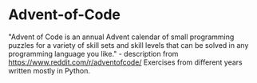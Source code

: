 # Advent-of-Code
"Advent of Code is an annual Advent calendar of small programming puzzles for a variety of skill sets and skill levels that can be solved in any programming language you like." - description from https://www.reddit.com/r/adventofcode/
Exercises from different years written mostly in Python.
